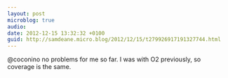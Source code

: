 ```yaml
---
layout: post
microblog: true
audio: 
date: 2012-12-15 13:32:32 +0100
guid: http://samdeane.micro.blog/2012/12/15/t279926917191327744.html
---
```

@coconino no problems for me so far. I was with O2 previously, so coverage is the same.
